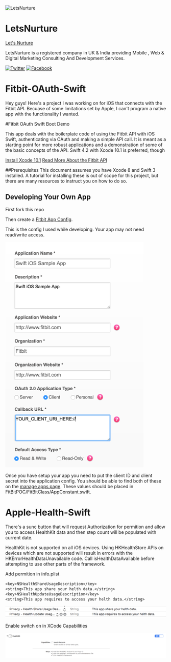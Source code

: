 ![LetsNurture](https://www.letsnurture.com/wp-content/themes/letsnutrure/img/ln-logo.svg)

# LetsNurture
[Let's Nurture](https://www.letsnurture.com)

LetsNurture is a registered company in UK & India providing Mobile , Web & Digital Marketing Consulting And Development Services. 

[![Twitter](https://img.shields.io/badge/twitter-@LetsNurture-blue.svg?style=flat)](http://twitter.com/LetsNurture)
[![Facebook](https://img.shields.io/badge/facebook-LetsNurture-blue.svg?style=flat)](https://www.facebook.com/LetsNurture)

# Fitbit-OAuth-Swift
Hey guys! Here's a project I was working on for iOS that connects with the Fitbit API. Becuase of some limitations set by Apple, I can't program a native app with the functionality I wanted. 

#Fitbit OAuth Swift Boot Demo

This app deals with the boilerplate code of using the Fitbit API with iOS Swift, authenticating via OAuth and making a simple API call. It is meant as a starting point for more robust applications and a demonstration of some of the basic concepts of the API. Swift 4.2 with Xcode 10.1 is preferred, though 

[Install Xcode 10.1](https://developer.apple.com/download/more/)
[Read More About the Fitbit API](https://dev.fitbit.com/docs/)

##Prerequisites
This document assumes you have Xcode 8 and Swift 3 installed. A tutorial for installing these is out of scope for this project, but there are many resources to instruct you on how to do so.

## Developing Your Own App

First fork this repo

Then create a [Fitbit App Config](https://dev.fitbit.com/apps/new). 

This is the config I used while developing. Your app may not need read/write access.

![This is the config I used](screenshots/fitbit_oauth_settings.png)

Once you have setup your app you need to put the client ID and client secret into the application config. You should be able to find both of these on the [manage apps page](https://dev.fitbit.com/apps). These values should be placed in FitBitPOC/FitBitClass/AppConstant.swift.


# Apple-Health-Swift
There's a sunc button that will request Authorization for permition and allow you to access HealthKit data and then step count will be populated with current date.

HealthKit is not supported on all iOS devices.  Using HKHealthStore APIs on devices which are not
supported will result in errors with the HKErrorHealthDataUnavailable code.  Call isHealthDataAvailable
before attempting to use other parts of the framework.

Add permition in info.plist


```
<key>NSHealthShareUsageDescription</key>
<string>This app share your helth data.</string>
<key>NSHealthUpdateUsageDescription</key>
<string>This app requires to access your helth data.</string>
```
![Add permition in info.plist](screenshots/info.png)

Enable switch on in XCode Capabilities

![Enable switch](screenshots/heath.png)



